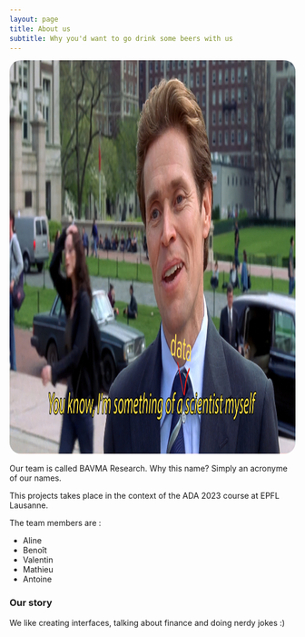 ```yaml
---
layout: page
title: About us
subtitle: Why you'd want to go drink some beers with us
---
```

<div style="width: 100%;display: flex; justify-content: center;">
<a href="https://www.imdb.com/title/tt0145487/">
  <img src="/assets/img/data_scientist.png" alt="Data scientist spiderman meme" style="width: 1279px; height: 693px; border-radius: 20px;"></a>
</div> 

Our team is called BAVMA Research. Why this name? Simply an acronyme of our names.

This projects takes place in the context of the ADA 2023 course at EPFL Lausanne.

The team members are : 
- Aline
- Benoît
- Valentin
- Mathieu
- Antoine

### Our story

We like creating interfaces, talking about finance and doing nerdy jokes :)
